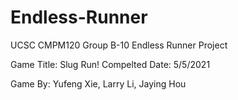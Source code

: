 # Endless-Runner

UCSC CMPM120 Group B-10 Endless Runner Project

Game Title: Slug Run!
Compelted Date: 5/5/2021

Game By:
Yufeng Xie, Larry Li, Jaying Hou
